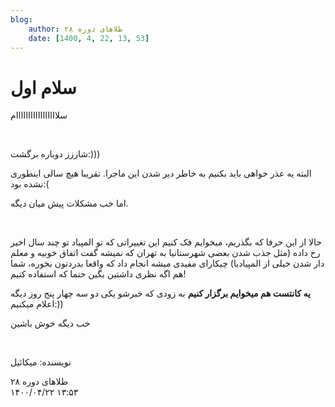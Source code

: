 ```yaml
---
blog:
    author: طلاهای دوره ۲۸
    date: [1400, 4, 22, 13, 53]
---
```

# سلام اول

<div class="cnt">
<p>سلااااااااااااااااام</p>
<p><br/></p>
<p>شاززز دوباره برگشت:)))</p>
<p>البته یه عذر خواهی باید بکنیم به خاطر دیر شدن این ماجرا. تقریبا هیچ سالی اینطوری نشده بود:(</p>
<p>اما خب مشکلات پیش میان دیگه.</p>
<p><br/></p>
<p>حالا از این حرفا که بگذریم، میخوایم فک کنیم این تغییراتی که تو المپیاد تو چند سال اخیر رخ داده (مثل جذب شدن بعضی شهرستانیا به تهران که نمیشه گفت اتفاق خوبیه و معلم دار شدن خیلی از المپیادیا) چیکارای مفیدی میشه انجام داد که واقعا بدردتون بخوره، شما هم اگه نظری داشتین بگین حتما که استفاده کنیم!</p>
<p><b>یه کانتست هم میخوایم برگزار کنیم</b> به زودی که خبرشو یکی دو سه چهار پنج روز دیگه اعلام میکنیم:))</p>
<p>خب دیگه خوش باشین</p>
<p><br/></p>
<p>نویسنده: میکائیل</p>
</div>

<div class="blog-info">
    <div class="blog-author">طلاهای دوره ۲۸</div>
    <div class="blog-date">۱۴۰۰/۰۴/۲۲ ۱۳:۵۳</div>
</div>

